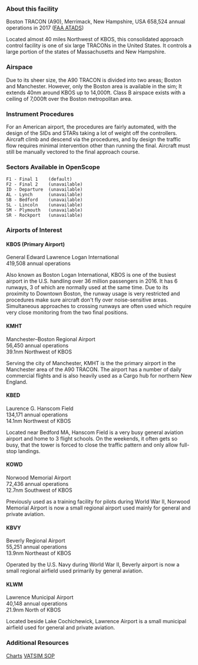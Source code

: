### About this facility
Boston TRACON (A90), Merrimack, New Hampshire, USA
658,524 annual operations in 2017 ([FAA ATADS](https://aspm.faa.gov/opsnet/sys/Tracon.asp))

Located almost 40 miles Northwest of KBOS, this consolidated approach control facility is one of six large TRACONs in the United States. It controls a large portion of the states of Massachusetts and New Hampshire.

### Airspace
Due to its sheer size, the A90 TRACON is divided into two areas; Boston and Manchester. However, only the Boston area is available in the sim; It extends 40nm around KBOS up to 14,000ft. Class B airspace exists with a ceiling of 7,000ft over the Boston metropolitan area.

### Instrument Procedures
For an American airport, the procedures are fairly automated, with the design of the SIDs and STARs taking a lot of weight off the controllers. Aircraft climb and descend via the procedures, and by design the traffic flow requires minimal intervention other than running the final. Aircraft must still be manually vectored to the final approach course.

### Sectors Available in OpenScope
```
F1 - Final 1    (default)
F2 - Final 2    (unavailable)
ID - Departure  (unavailable)
AL - Lynch      (unavailable)
SB - Bedford    (unavailable)
SL - Lincoln    (unavailable)
SM - Plymouth   (unavailable)
SR - Rockport   (unavailable)
```

### Airports of Interest

#### KBOS (Primary Airport)
General Edward Lawrence Logan International  
419,508 annual operations

Also known as Boston Logan International, KBOS is one of the busiest airport in the U.S. handling over 36 million passengers in 2016. It has 6 runways, 3 of which are normally used at the same time. Due to its proximity to Downtown Boston, the runway usage is very restricted and procedures make sure aircraft don't fly over noise-sensitive areas. Simultaneous approaches to crossing runways are often used which require very close monitoring from the two final positions.

#### KMHT
Manchester–Boston Regional Airport  
56,450 annual operations  
39.1nm Northwest of KBOS

Serving the city of Manchester, KMHT is the the primary airport in the Manchester area of the A90 TRACON. The airport has a number of daily commercial flights and is also heavily used as a Cargo hub for northern New England.

#### KBED
Laurence G. Hanscom Field  
134,171 annual operations  
14.1nm Northwest of KBOS

Located near Bedford MA, Hanscom Field is a very busy general aviation airport and home to 3 flight schools. On the weekends, it often gets so busy, that the tower is forced to close the traffic pattern and only allow full-stop landings.

#### KOWD
Norwood Memorial Airport  
72,436 annual operations  
12.7nm Southwest of KBOS

Previously used as a training facility for pilots during World War II, Norwood Memorial Airport is now a small regional airport used mainly for general and private aviation.

#### KBVY
Beverly Regional Airport  
55,251 annual operations  
13.9nm Northeast of KBOS

Operated by the U.S. Navy during World War II, Beverly airport is now a small regional airfield used primarily by general aviation.

#### KLWM
Lawrence Municipal Airport  
40,148 annual operations  
21.9nm North of KBOS

Located beside Lake Cochichewick, Lawrence Airport is a small municipal airfield used for general and private aviation.

### Additional Resources
[Charts](https://skyvector.com/airport/BOS/General-Edward-Lawrence-Logan-International-Airport)
[VATSIM SOP](https://drive.google.com/open?id=14AdGHxsK7iCnDpZMXnl9J9dUV6kaG9aG)
